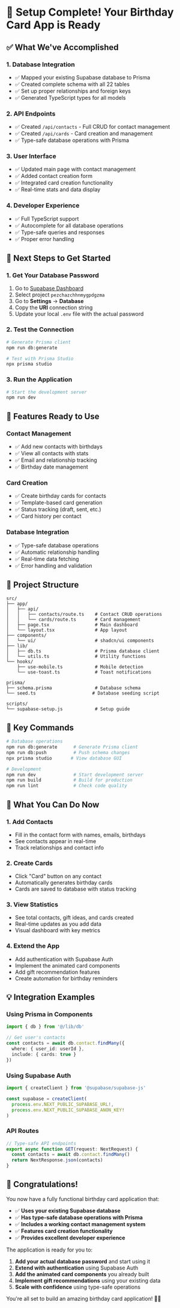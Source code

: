 # 🎉 Setup Complete! Your Birthday Card App is Ready

## ✅ What We've Accomplished

### 1. **Database Integration**
- ✅ Mapped your existing Supabase database to Prisma
- ✅ Created complete schema with all 22 tables
- ✅ Set up proper relationships and foreign keys
- ✅ Generated TypeScript types for all models

### 2. **API Endpoints**
- ✅ Created `/api/contacts` - Full CRUD for contact management
- ✅ Created `/api/cards` - Card creation and management
- ✅ Type-safe database operations with Prisma

### 3. **User Interface**
- ✅ Updated main page with contact management
- ✅ Added contact creation form
- ✅ Integrated card creation functionality
- ✅ Real-time stats and data display

### 4. **Developer Experience**
- ✅ Full TypeScript support
- ✅ Autocomplete for all database operations
- ✅ Type-safe queries and responses
- ✅ Proper error handling

## 🚀 Next Steps to Get Started

### 1. **Get Your Database Password**
1. Go to [Supabase Dashboard](https://app.supabase.com)
2. Select project `pezchazchhnmygpdgzma`
3. Go to **Settings** → **Database**
4. Copy the **URI** connection string
5. Update your local `.env` file with the actual password

### 2. **Test the Connection**
```bash
# Generate Prisma client
npm run db:generate

# Test with Prisma Studio
npx prisma studio
```

### 3. **Run the Application**
```bash
# Start the development server
npm run dev
```

## 🎯 Features Ready to Use

### Contact Management
- ✅ Add new contacts with birthdays
- ✅ View all contacts with stats
- ✅ Email and relationship tracking
- ✅ Birthday date management

### Card Creation
- ✅ Create birthday cards for contacts
- ✅ Template-based card generation
- ✅ Status tracking (draft, sent, etc.)
- ✅ Card history per contact

### Database Integration
- ✅ Type-safe database operations
- ✅ Automatic relationship handling
- ✅ Real-time data fetching
- ✅ Error handling and validation

## 📁 Project Structure

```
src/
├── app/
│   ├── api/
│   │   ├── contacts/route.ts    # Contact CRUD operations
│   │   └── cards/route.ts       # Card management
│   ├── page.tsx                 # Main dashboard
│   └── layout.tsx               # App layout
├── components/
│   └── ui/                      # shadcn/ui components
├── lib/
│   ├── db.ts                    # Prisma database client
│   └── utils.ts                 # Utility functions
└── hooks/
    ├── use-mobile.ts            # Mobile detection
    └── use-toast.ts             # Toast notifications

prisma/
├── schema.prisma                # Database schema
└── seed.ts                     # Database seeding script

scripts/
└── supabase-setup.js            # Setup guide
```

## 🔧 Key Commands

```bash
# Database operations
npm run db:generate      # Generate Prisma client
npm run db:push          # Push schema changes
npx prisma studio       # View database GUI

# Development
npm run dev              # Start development server
npm run build            # Build for production
npm run lint             # Check code quality
```

## 🎨 What You Can Do Now

### 1. **Add Contacts**
- Fill in the contact form with names, emails, birthdays
- See contacts appear in real-time
- Track relationships and contact info

### 2. **Create Cards**
- Click "Card" button on any contact
- Automatically generates birthday cards
- Cards are saved to database with status tracking

### 3. **View Statistics**
- See total contacts, gift ideas, and cards created
- Real-time updates as you add data
- Visual dashboard with key metrics

### 4. **Extend the App**
- Add authentication with Supabase Auth
- Implement the animated card components
- Add gift recommendation features
- Create automation for birthday reminders

## 💡 Integration Examples

### Using Prisma in Components
```typescript
import { db } from '@/lib/db'

// Get user's contacts
const contacts = await db.contact.findMany({
  where: { user_id: userId },
  include: { cards: true }
})
```

### Using Supabase Auth
```typescript
import { createClient } from '@supabase/supabase-js'

const supabase = createClient(
  process.env.NEXT_PUBLIC_SUPABASE_URL!,
  process.env.NEXT_PUBLIC_SUPABASE_ANON_KEY!
)
```

### API Routes
```typescript
// Type-safe API endpoints
export async function GET(request: NextRequest) {
  const contacts = await db.contact.findMany()
  return NextResponse.json(contacts)
}
```

## 🎉 Congratulations!

You now have a fully functional birthday card application that:

- ✅ **Uses your existing Supabase database**
- ✅ **Has type-safe database operations with Prisma**
- ✅ **Includes a working contact management system**
- ✅ **Features card creation functionality**
- ✅ **Provides excellent developer experience**

The application is ready for you to:
1. **Add your actual database password** and start using it
2. **Extend with authentication** using Supabase Auth
3. **Add the animated card components** you already built
4. **Implement gift recommendations** using your existing data
5. **Scale with confidence** using type-safe operations

You're all set to build an amazing birthday card application! 🎂✨